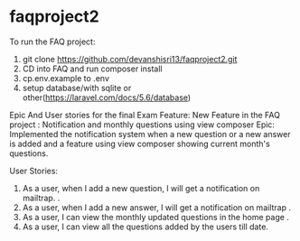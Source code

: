 # faqproject2

To run the FAQ project:

1. git clone https://github.com/devanshisri13/faqproject2.git
2. CD into FAQ and run composer install
3. cp.env.example to .env
4. setup database/with sqlite or other(https://laravel.com/docs/5.6/database)

Epic And User stories for the final Exam Feature:
New Feature in the FAQ project : Notification and monthly questions using view composer
Epic:
Implemented the notification system when a new question or a new answer is added and a feature using
 view composer showing current month's questions.

User Stories:
1. As a user, when I add a new question, I will get a notification on mailtrap. .
2. As a user, when I add a new answer, I will get a notification on mailtrap .
3. As a user, I can view the monthly updated questions in the home page .
4. As a user, I can view all the questions added by the users till date.
